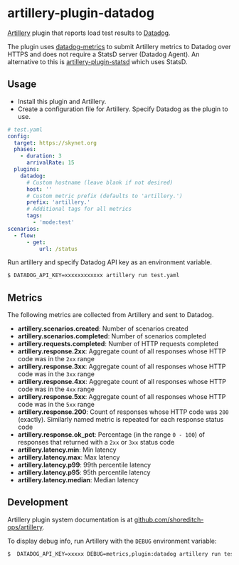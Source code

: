 # artillery-plugin-datadog

[Artillery](http://artillery.io) plugin that reports load test results to [Datadog](datadoghq.com).

The plugin uses [datadog-metrics](https://www.npmjs.com/package/datadog-metrics) to submit Artillery metrics to Datadog over
HTTPS and does not require a StatsD server (Datadog Agent). An alternative to this is [artillery-plugin-statsd](https://github.com/shoreditch-ops/artillery-plugin-statsd)
which uses StatsD.

## Usage

- Install this plugin and Artillery.
- Create a configuration file for Artillery. Specify Datadog as the plugin to use.

```yaml
# test.yaml
config:
  target: https://skynet.org
  phases:
    - duration: 3
      arrivalRate: 15
  plugins:
    datadog:
      # Custom hostname (leave blank if not desired)
      host: ''
      # Custom metric prefix (defaults to 'artillery.')
      prefix: 'artillery.'
      # Additional tags for all metrics
      tags:
        - 'mode:test'
scenarios:
  - flow:
      - get:
          url: /status

```

Run artillery and specify Datadog API key as an environment variable.

```bash
$ DATADOG_API_KEY=xxxxxxxxxxxx artillery run test.yaml
```

## Metrics

The following metrics are collected from Artillery and sent to Datadog.

- **artillery.scenarios.created**: Number of scenarios created
- **artillery.scenarios.completed**: Number of scenarios completed
- **artillery.requests.completed**: Number of HTTP requests completed
- **artillery.response.2xx**: Aggregate count of all responses whose HTTP code was in the `2xx` range
- **artillery.response.3xx**: Aggregate count of all responses whose HTTP code was in the `3xx` range
- **artillery.response.4xx**: Aggregate count of all responses whose HTTP code was in the `4xx` range
- **artillery.response.5xx**: Aggregate count of all responses whose HTTP code was in the `5xx` range
- **artillery.response.200**: Count of responses whose HTTP code was `200` (exactly). Similarly named metric is repeated for each response status code
- **artillery.response.ok_pct**: Percentage (in the range `0 - 100`) of responses that returned with a `2xx` or `3xx` status code
- **artillery.latency.min**: Min latency
- **artillery.latency.max**: Max latency
- **artillery.latency.p99**: 99th percentile latency
- **artillery.latency.p95**: 95th percentile latency
- **artillery.latency.median**: Median latency

## Development

Artillery plugin system documentation is at [github.com/shoreditch-ops/artillery](https://github.com/shoreditch-ops/artillery/blob/master/docs/plugins.md).

To display debug info, run Artillery with the `DEBUG` environment variable:

```bash
$  DATADOG_API_KEY=xxxxx DEBUG=metrics,plugin:datadog artillery run test.yml
```
